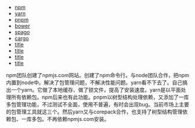 - [npm](/package-manager/npm/index.html)
- [yarn](/package-manager/yarn/index.html)
- [pnpm](/package-manager/pnpm/index.html)
- [bower](https://bower.io/)
- [spago]()
- [cargo](/package-manager/cargo/index.html)
- [title](/package-manager/title/index.html)
- [title](/package-manager/title/index.html)
- [title](/package-manager/title/index.html)
- [title](/package-manager/title/index.html)

npm团队创建了npmjs.com网站。创建了npm命令行。与node团队合作，把npm内置到node中。解决了包管理问题，不解决性能问题。yarn看不下去了。自己搞出一个yarn。它做了本地缓存、做了锁文件，提高了安装速度。yarn是以平面处理所有依赖包。npm后来也有此功能。pnpm以树型结构处理依赖，又添加了一库多包管理功能，不过测试不全面，使用不普遍，有时会出现bug。当前市场上主要的包管理工具就这三个。然后yarn又与corepack合作，也支持了树型结构管理依赖包、一库多包。不再依赖npmjs.com安装。  
